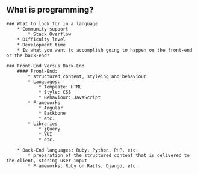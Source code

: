 ## What is programming?

	### What to look for in a language
		* Community support
			* Stack Overflow
		* Difficulty level
		* Development time
		* Is what you want to accomplish going to happen on the front-end or the back-end?

	### Front-End Versus Back-End
		#### Front-End:
			* structured content, styleing and behaviour
			* Languages:
				* Template: HTML
				* Style: CSS
				* Behaviour: JavaScript
			* Frameworks
				* Angular
				* Backbone
				* etc.
			* Libraries
				* jQuery
				* YUI
				* etc.

		* Back-End languages: Ruby, Python, PHP, etc.
			* preparation of the structured content that is delivered to the client, storing user input
			* Frameworks: Ruby on Rails, Django, etc.
